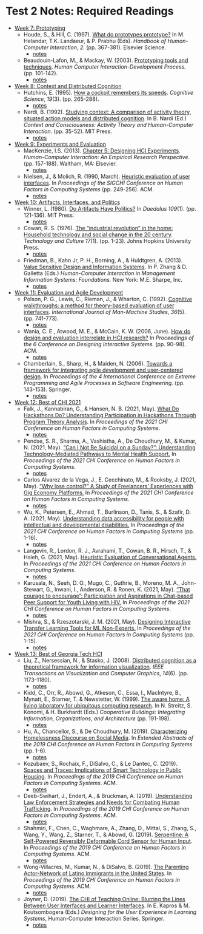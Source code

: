 # Test 2 Notes: Required Readings

- [Week 7: Prototyping](week-07.md)
  - Houde, S., & Hill, C. (1997). [What do prototypes prototype?](http://www.itu.dk/people/malmborg/Interaktionsdesign/Kompendie/Houde-Hill-1997.pdf) In M. Helandar, T.K. Landaeur, & P. Prabhu (Eds). _Handbook of Human-Computer Interaction_, _2._ (pp. 367-381). Elsevier Science.
    - [notes](week-07.md#what-do-prototypes-prototype)
  - Beaudouin-Lafon, M., & Mackay, W. (2003). [Prototyping tools and techniques](https://www.lri.fr/~mackay/pdffiles/Prototype.chapter.pdf). _Human Computer Interaction-Development Process._ (pp. 101-142).
    - [notes](week-07.md#prototyping-tools-and-techniques)
- [Week 8: Context and Distributed Cognition](week-08.md)
  - Hutchins, E. (1995). [How a cockpit remembers its speeds](http://www.it.uu.se/grad/courses/qualresearch/teachingplan/hutchins.pdf). _Cognitive Science_, _19_(3). (pp. 265-288).
    - [notes](week-08.md#how-a-cockpit-remembers-its-speeds)
  - Nardi, B. (1992). [Studying context: A comparison of activity theory, situated action models and distributed cognition](http://sonify.psych.gatech.edu/~ben/references/nardi_studying_context_a_comparison_of_activity_theory_situated_action_models_and_distributed_cognition.pdf). In B. Nardi (Ed.) _Context and Consciousness: Activity Theory and Human-Computer Interaction_. (pp. 35-52). MIT Press.
    - [notes](week-08.md#studying-context-a-comparison-of-activity-theory-situated-action-models-and-distributed-cognition)
- [Week 9: Experiments and Evaluation](week-09.md)
  - MacKenzie, I.S. (2013). [Chapter 5: Designing HCI Experiments](https://gatech.instructure.com/courses/234504/files/folder/Required%20Readings). _Human-Computer Interaction: An Empirical Research Perspective_. (pp. 157-188). Waltham, MA: Elsevier.
    - [notes](week-09.md#chapter-5-designing-hci-experiments)
  - Nielsen, J., & Molich, R. (1990, March). [Heuristic evaluation of user interfaces](https://pdfs.semanticscholar.org/501e/496146b04f42e3e6a49aabd29fb909083007.pdf). In _Proceedings of the SIGCHI Conference on Human Factors in Computing Systems_ (pp. 249-256). ACM.
    - [notes](week-09.md#heuristic-evaluation-of-user-interfaces)
- [Week 10: Artifacts, Interfaces, and Politics](week-10.md)
  - Winner, L. (1980). [Do Artifacts Have Politics?](https://www.researchgate.net/profile/Langdon_Winner/publication/213799991_Do_Artifacts_Have_Politics/links/00463537cb2c4e45b8000000/Do-Artifacts-Have-Politics.pdf) In _Daedalus 109_(1). (pp. 121-136). MIT Press.
    - [notes](week-10.md#do-artifacts-have-politics)
  - Cowan, R. S. (1976). [The “industrial revolution” in the home: Household technology and social change in the 20 century](https://hss.sas.upenn.edu/sites/hss.sas.upenn.edu/files/Industrial%20Revolution%20in%20the%20Home.pdf). _Technology and Culture_ _17_(1)_._ (pp. 1-23). Johns Hopkins University Press.
    - [notes](week-10.md#the-industrial-revolution-in-the-home-household-technology-and-social-change-in-the-20-century)
  - Friedman, B., Kahn Jr, P. H., Borning, A., & Huldtgren, A. (2013). [Value Sensitive Design and Information Systems](http://vsdesign.org/publications/pdf/friedman__vsdesignandinfosys.pdf). In P. Zhang & D. Galletta (Eds.) _Human-Computer Interaction in Management Information Systems: Foundations._ New York: M.E. Sharpe, Inc.
    - [notes](week-10.md#value-sensitive-design-and-information-systems)
- [Week 11: Evaluation and Agile Development](week-11.md)
  - Polson, P. G., Lewis, C., Rieman, J., & Wharton, C. (1992). [Cognitive walkthroughs: a method for theory-based evaluation of user interfaces](http://sonify.psych.gatech.edu/~ben/references/polson_cognitive_walkthroughs_a_method_for_theory-based_evaluation_of_user_interfaces.pdf). _International Journal of Man-Machine Studies_, _36_(5). (pp. 741-773).
    - [notes](week-11.md#cognitive-walkthroughs-a-method-for-theory-based-evaluation-of-user-interfaces)
  - Wania, C. E., Atwood, M. E., & McCain, K. W. (2006, June). [How do design and evaluation interrelate in HCI research?](https://idea.library.drexel.edu/islandora/object/idea%3A1285/datastream/OBJ/view) In _Proceedings of the 6 Conference on Designing Interactive Systems._ (pp. 90-98). ACM.
    - [notes](week-11.md#how-do-design-and-evaluation-interrelate-in-hci-research)
  - Chamberlain, S., Sharp, H., & Maiden, N. (2006). [Towards a framework for integrating agile development and user-centered design](https://www.ime.usp.br/~marivb/ihc3.pdf). In _Proceedings of the 4 International Conference on_ _Extreme Programming and Agile Processes in Software Engineering._ (pp. 143-153). Springer.
    - [notes](week-11.md#towards-a-framework-for-integrating-agile-development-and-user-centered-design)
- [Week 12: Best of CHI 2021](week-12.md)
  - Falk, J., Kannabiran, G., & Hansen, N. B. (2021, May). [What Do Hackathons Do? Understanding Participation in Hackathons Through Program Theory Analysis](https://dl.acm.org/doi/abs/10.1145/3411764.3445198). In _Proceedings of the 2021 CHI Conference on Human Factors in Computing Systems_.
    - [notes](week-12.md#what-do-hackathons-do-understanding-participation-in-hackathons-through-program-theory-analysis)
  - Pendse, S. R., Sharma, A., Vashistha, A., De Choudhury, M., & Kumar, N. (2021, May). [“Can I Not Be Suicidal on a Sunday?”: Understanding Technology-Mediated Pathways to Mental Health Support.](https://dl.acm.org/doi/abs/10.1145/3411764.3445410) In _Proceedings of the 2021 CHI Conference on Human Factors in Computing Systems_.
    - [notes](week-12.md#can-i-not-be-suicidal-on-a-sunday-understanding-technology-mediated-pathways-to-mental-health-support)
  - Carlos Alvarez de la Vega, J., E. Cecchinato, M., & Rooksby, J. (2021, May). [“Why lose control?” A Study of Freelancers’ Experiences with Gig Economy Platforms.](https://dl.acm.org/doi/abs/10.1145/3411764.3445305) In _Proceedings of the 2021 CHI Conference on Human Factors in Computing Systems_.
    - [notes](week-12.md#why-lose-control-a-study-of-freelancers-experiences-with-gig-economy-platforms)
  - Wu, K., Petersen, E., Ahmad, T., Burlinson, D., Tanis, S., & Szafir, D. A. (2021, May). [Understanding data accessibility for people with intellectual and developmental disabilities.](https://dl.acm.org/doi/abs/10.1145/3411764.3445743) In _Proceedings of the 2021 CHI Conference on Human Factors in Computing Systems_ (pp. 1-16).
    - [notes](week-12.md#understanding-data-accessibility-for-people-with-intellectual-and-developmental-disabilities)
  - Langevin, R., Lordon, R. J., Avrahami, T., Cowan, B. R., Hirsch, T., & Hsieh, G. (2021, May). [Heuristic Evaluation of Conversational Agents.](https://dl.acm.org/doi/abs/10.1145/3411764.3445312) In _Proceedings of the 2021 CHI Conference on Human Factors in Computing Systems_.
    - [notes](week-12.md#heuristic-evaluation-of-conversational-agents)
  - Karusala, N., Seeh, D. O., Mugo, C., Guthrie, B., Moreno, M. A., John-Stewart, G., Inwani, I., Anderson, R. & Ronen, K. (2021, May). [“That courage to encourage”: Participation and Aspirations in Chat-based Peer Support for Youth Living with HIV.](https://dl.acm.org/doi/abs/10.1145/3411764.3445313) In _Proceedings of the 2021 CHI Conference on Human Factors in Computing Systems_.
    - [notes](week-12.md#that-courage-to-encourage-participation-and-aspirations-in-chat-based-peer-support-for-youth-living-with-hiv)
  - Mishra, S., & Rzeszotarski, J. M. (2021, May). [Designing Interactive Transfer Learning Tools for ML Non-Experts.](https://dl.acm.org/doi/abs/10.1145/3411764.3445096) In _Proceedings of the 2021 CHI Conference on Human Factors in Computing Systems_ (pp. 1-15).
    - [notes](week-12.md#designing-interactive-transfer-learning-tools-for-ml-non-experts)
- [Week 13: Best of Georgia Tech HCI](week-13.md)
  - Liu, Z., Nersessian, N., & Stasko, J. (2008). [Distributed cognition as a theoretical framework for information visualization](https://gatech.instructure.com/courses/234504/files/folder/Required%20Readings). _IEEE Transactions on Visualization and Computer Graphics_, _14_(6). (pp. 1173-1180).
    - [notes](week-13.md#distributed-cognition-as-a-theoretical-framework-for-information-visualization)
  - Kidd, C., Orr, R., Abowd, G., Atkeson, C., Essa, I., MacIntyre, B., Mynatt, E., Starner, T. & Newstetter, W. (1999). [The aware home: A living laboratory for ubiquitous computing research](https://pdfs.semanticscholar.org/8497/7e60f53aa244c20e663451003c5420d4bfb1.pdf). In N. Streitz, S. Konomi, & H. Burkhardt (Eds.) _Cooperative Buildings: Integrating Information, Organizations, and Architecture_ (pp. 191-198).
    - [notes](week-13.md#the-aware-home-a-living-laboratory-for-ubiquitous-computing-research)
  - Hu, A., Chancellor, S., & De Choudhury, M. (2019). [Characterizing Homelessness Discourse on Social Media](https://dl.acm.org/doi/pdf/10.1145/3290607.3313057?casa_token=nvu-XvMVZK0AAAAA:S96OgFkwg6CcAZiwO5FDzyxYiLmgni-ljJPVDrSPVDSX0iZhh_TPxCSXJAibW_e3wt2H-M_bj5k). In _Extended Abstracts of the 2019 CHI Conference on Human Factors in Computing Systems_ (pp. 1-6).
    - [notes](week-13.md#characterizing-homelessness-discourse-on-social-media)
  - Kozubaev, S., Rochaix, F., DiSalvo, C., & Le Dantec, C. (2019). [Spaces and Traces: Implications of Smart Technology in Public Housing](https://dl.acm.org/citation.cfm?doid=3290605.3300669). In _Proceedings of the 2019 CHI Conference on Human Factors in Computing Systems_. ACM.
    - [notes](week-13.md#spaces-and-traces-implications-of-smart-technology-in-public-housing)
  - Deeb-Swihart, J., Endert, A., & Bruckman, A. (2019). [Understanding Law Enforcement Strategies and Needs for Combating Human Trafficking](https://dl.acm.org/citation.cfm?doid=3290605.3300561). In _Proceedings of the 2019 CHI Conference on Human Factors in Computing Systems_. ACM.
    - [notes](week-13.md#understanding-law-enforcement-strategies-and-needs-for-combating-human-trafficking)
  - Shahmiri, F., Chen, C., Waghmare, A., Zhang, D., Mittal, S., Zhang, S., Wang, Y., Wang, Z., Starner, T., & Abowd, G. (2019). [Serpentine: A Self-Powered Reversibly Deformable Cord Sensor for Human Input](https://dl.acm.org/citation.cfm?doid=3290605.3300775). In _Proceedings of the 2019 CHI Conference on Human Factors in Computing Systems_. ACM.
    - [notes](week-13.md#serpentine-a-self-powered-reversibly-deformable-cord-sensor-for-human-input)
  - Wong-Villacres, M., Kumar, N., & DiSalvo, B. (2019). [The Parenting Actor-Network of Latino Immigrants in the United States](https://dl.acm.org/citation.cfm?doid=3290605.3300914). In _Proceedings of the 2019 CHI Conference on Human Factors in Computing Systems_. ACM.
    - [notes](week-13.md#the-parenting-actor-network-of-latino-immigrants-in-the-united-states)
  - Joyner, D. (2019). [The CHI of Teaching Online: Blurring the Lines Between User Interfaces and Learner Interfaces](https://gatech.instructure.com/courses/234504/files/folder/Required%20Readings). In E. Kapros & M. Koutsombogera (Eds.) _Designing for the User Experience in Learning Systems_, Human-Computer Interaction Series. Springer.
    - [notes](week-13.md#the-chi-of-teaching-online-blurring-the-lines-between-user-interfaces-and-learner-interfaces)
